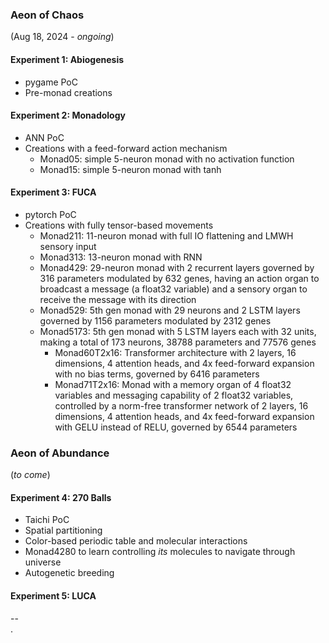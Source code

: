 ### Aeon of Chaos
(Aug 18, 2024 - *ongoing*)

#### Experiment 1: Abiogenesis
* pygame PoC
* Pre-monad creations

#### Experiment 2: Monadology
* ANN PoC
* Creations with a feed-forward action mechanism
	* Monad05: simple 5-neuron monad with no activation function
	* Monad15: simple 5-neuron monad with tanh

#### Experiment 3: FUCA
* pytorch PoC
* Creations with fully tensor-based movements
	* Monad211: 11-neuron monad with full IO flattening and LMWH sensory input
	* Monad313: 13-neuron monad with RNN
	* Monad429: 29-neuron monad with 2 recurrent layers governed by 316 parameters
							modulated by 632 genes, having an action organ to broadcast a
							message (a float32 variable) and a sensory organ to receive the message with its direction
  * Monad529: 5th gen monad with 29 neurons and 2 LSTM layers governed by 1156
							parameters modulated by 2312 genes
  * Monad5173: 5th gen monad with 5 LSTM layers each with 32 units, making a
							 total of 173 neurons, 38788 parameters and 77576 genes
	* Monad60T2x16: Transformer architecture with 2 layers, 16 dimensions, 4
								  attention heads, and 4x feed-forward expansion with no bias
								  terms, governed	by 6416 parameters
	* Monad71T2x16: Monad with a memory organ of 4 float32 variables and messaging
								  capability of 2 float32 variables, controlled by a norm-free
								  transformer network of 2 layers, 16 dimensions, 4 attention
								  heads, and 4x feed-forward expansion with GELU instead of
									RELU, governed by 6544 parameters

### Aeon of Abundance
(*to come*)

#### Experiment 4: 270 Balls
* Taichi PoC
* Spatial partitioning
* Color-based periodic table and molecular interactions
* Monad4280 to learn controlling *its* molecules to navigate through universe
* Autogenetic breeding

#### Experiment 5: LUCA



--\
.
